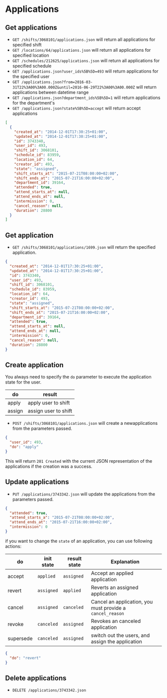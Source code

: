 Applications
=======================

Get applications
----------

* `GET /shifts/3068101/applications.json` will return all applications for specified shift
* `GET /locations/64/applications.json` will return all applications for specified location
* `GET /schedules/212625/applications.json` will return all applications for specified schedule
* `GET /applications.json?user_ids%5B%5D=493` will return applications for the specified user
* `GET /applications.json?from=2016-03-31T22%3A00%3A00.000Z&until=2016-06-29T22%3A00%3A00.000Z` will return applications between datetime range
* `GET /applications.json?department_ids%5B%5D=1` will return applications for the department's
* `GET /applications.json?state%5B%5D=accept` will return accept applications

```json
[
  {
    "created_at": "2014-12-01T17:30:25+01:00",
    "updated_at": "2014-12-01T17:30:25+01:00",
    "id": 3743340,
    "user_id": 493,
    "shift_id": 3068101,
    "schedule_id": 83959,
    "location_id": 64,
    "creator_id": 493,
    "state": "assigned",
    "shift_starts_at": "2015-07-21T08:00:00+02:00",
    "shift_ends_at": "2015-07-21T16:00:00+02:00",
    "department_id": 39164,
    "attended": true,
    "attend_starts_at": null,
    "attend_ends_at": null,
    "intermission": 0,
    "cancel_reason": null,
    "duration": 28800
  }
]
```

Get application
----------

* `GET /shifts/3068101/applications/1699.json` will return the specified application.

```json
{
  "created_at": "2014-12-01T17:30:25+01:00",
  "updated_at": "2014-12-01T17:30:25+01:00",
  "id": 3743340,
  "user_id": 493,
  "shift_id": 3068101,
  "schedule_id": 83959,
  "location_id": 64,
  "creator_id": 493,
  "state": "assigned",
  "shift_starts_at": "2015-07-21T08:00:00+02:00",
  "shift_ends_at": "2015-07-21T16:00:00+02:00",
  "department_id": 39164,
  "attended": true,
  "attend_starts_at": null,
  "attend_ends_at": null,
  "intermission": 0,
  "cancel_reason": null,
  "duration": 28800
}
```

Create application
--------------

You always need to specify the `do` parameter to execute the application state for the user.

| do      | result                |
|-------- |---------------------- |
| apply   | apply user to shift   |
| assign  | assign user to shift  |

* `POST /shifts/3068101/applications.json` will create a newapplications from the parameters passed.

```json
{
  "user_id": 493,
  "do": "apply"
}
```

This will return `201 Created` with the current JSON representation of the applications if the creation was a success.


Update applications
--------------

* `PUT /applications/3743342.json` will update the applications from the parameters passed.

```json
{
  "attended": true,
  "attend_starts_a": "2015-07-21T08:00:00+02:00",
  "attend_ends_at": "2015-07-21T16:00:00+02:00",
  "intermission": 0
}
```

if you want to change the `state` of an application, you can use following actions:

| do          | init state      | result state | Explanation                                                 |
|-----------  |---------------- |------------- |-----------------------------------------------------------  |
| accept      | `applied`       | `assigned`   | Accept an applied application                               |
| revert      | `assigned`      | `applied`    | Reverts an assigned application                             |
| cancel      | `assigned`      | `canceled`   | Cancel an application, you must provide a `cancel_reason`   |
| revoke      | `canceled`      | `assigned`   | Revokes an canceled application                             |
| supersede   | `canceled`      | `assigned`   | switch out the users, and assign the application            |

```json
{
  "do": "revert"
}
```

Delete applications
--------------

* `DELETE /applications/3743342.json`
